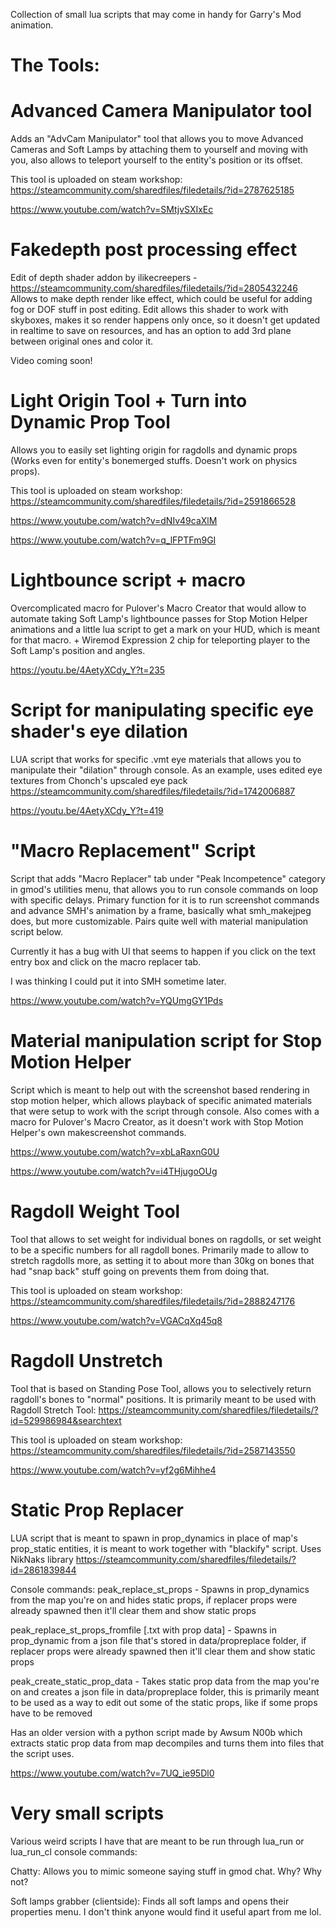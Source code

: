 Collection of small lua scripts that may come in handy for Garry's Mod animation.

The Tools:
==========
Advanced Camera Manipulator tool
==========
Adds an "AdvCam Manipulator" tool that allows you to move Advanced Cameras and Soft Lamps by attaching them to yourself and moving with you, also allows to teleport yourself to the entity's position or its offset.

This tool is uploaded on steam workshop: https://steamcommunity.com/sharedfiles/filedetails/?id=2787625185

https://www.youtube.com/watch?v=SMtjvSXIxEc

Fakedepth post processing effect
==========
Edit of depth shader addon by ilikecreepers - https://steamcommunity.com/sharedfiles/filedetails/?id=2805432246
Allows to make depth render like effect, which could be useful for adding fog or DOF stuff in post editing. Edit allows this shader to work with skyboxes, makes it so render happens only once, so it doesn't get updated in realtime to save on resources, and has an option to add 3rd plane between original ones and color it.

Video coming soon!

Light Origin Tool + Turn into Dynamic Prop Tool
==========
Allows you to easily set lighting origin for ragdolls and dynamic props (Works even for entity's bonemerged stuffs. Doesn't work on physics props).

This tool is uploaded on steam workshop: https://steamcommunity.com/sharedfiles/filedetails/?id=2591866528

https://www.youtube.com/watch?v=dNIv49caXlM

https://www.youtube.com/watch?v=q_lFPTFm9GI

Lightbounce script + macro
==========
Overcomplicated macro for Pulover's Macro Creator that would allow to automate taking Soft Lamp's lightbounce passes for Stop Motion Helper animations and a little lua script to get a mark on your HUD, which is meant for that macro. + Wiremod Expression 2 chip for teleporting player to the Soft Lamp's position and angles.

https://youtu.be/4AetyXCdy_Y?t=235

Script for manipulating specific eye shader's eye dilation
==========
LUA  script that works for specific .vmt eye materials that allows you to manipulate their "dilation" through console. As an example, uses edited eye textures from Chonch's upscaled eye pack https://steamcommunity.com/sharedfiles/filedetails/?id=1742006887

https://youtu.be/4AetyXCdy_Y?t=419

"Macro Replacement" Script
==========================
Script that adds "Macro Replacer" tab under "Peak Incompetence" category in gmod's utilities menu, that allows you to run console commands on loop with specific delays. Primary function for it is to run screenshot commands and advance SMH's animation by a frame, basically what smh_makejpeg does, but more customizable. Pairs quite well with material manipulation script below.

Currently it has a bug with UI that seems to happen if you click on the text entry box and click on the macro replacer tab.

I was thinking I could put it into SMH sometime later.

https://www.youtube.com/watch?v=YQUmgGY1Pds

Material manipulation script for Stop Motion Helper
==========
Script which is meant to help out with the screenshot based rendering in stop motion helper, which allows playback of specific animated materials that were setup to work with the script through console. Also comes with a macro for Pulover's Macro Creator, as it doesn't work with Stop Motion Helper's own makescreenshot commands.

https://www.youtube.com/watch?v=xbLaRaxnG0U

https://www.youtube.com/watch?v=i4THjugoOUg

Ragdoll Weight Tool
==========
Tool that allows to set weight for individual bones on ragdolls, or set weight to be a specific numbers for all ragdoll bones. Primarily made to allow to stretch ragdolls more, as setting it to about more than 30kg on bones that had "snap back" stuff going on prevents them from doing that.

This tool is uploaded on steam workshop: https://steamcommunity.com/sharedfiles/filedetails/?id=2888247176

https://www.youtube.com/watch?v=VGACqXq45q8

Ragdoll Unstretch
==========
Tool that is based on Standing Pose Tool, allows you to selectively return ragdoll's bones to "normal" positions. It is primarily meant to be used with Ragdoll Stretch Tool: https://steamcommunity.com/sharedfiles/filedetails/?id=529986984&searchtext

This tool is uploaded on steam workshop: https://steamcommunity.com/sharedfiles/filedetails/?id=2587143550

https://www.youtube.com/watch?v=yf2g6Mihhe4

Static Prop Replacer
==========
LUA script that is meant to spawn in prop_dynamics in place of map's prop_static entities, it is meant to work together with "blackify" script. Uses NikNaks library https://steamcommunity.com/sharedfiles/filedetails/?id=2861839844

Console commands:
peak_replace_st_props - Spawns in prop_dynamics from the map you're on and hides static props, if replacer props were already spawned then it'll clear them and show static props

peak_replace_st_props_fromfile [.txt with prop data] - Spawns in prop_dynamic from a json file that's stored in data/propreplace folder, if replacer props were already spawned then it'll clear them and show static props

peak_create_static_prop_data - Takes static prop data from the map you're on and creates a json file in data/propreplace folder, this is primarily meant to be used as a way to edit out some of the static props, like if some props have to be removed

Has an older version with a python script made by Awsum N00b which extracts static prop data from map decompiles and turns them into files that the script uses.

https://www.youtube.com/watch?v=7UQ_ie95Dl0

Very small scripts
==========
Various weird scripts I have that are meant to be run through lua_run or lua_run_cl console commands:

Chatty: Allows you to mimic someone saying stuff in gmod chat. Why? Why not?

Soft lamps grabber (clientside): Finds all soft lamps and opens their properties menu. I don't think anyone would find it useful apart from me lol.
